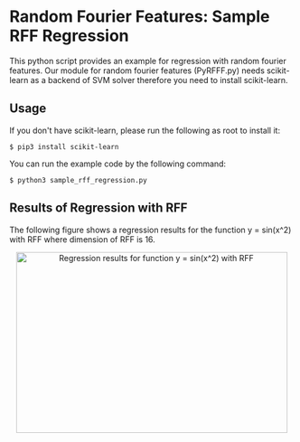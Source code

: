 Random Fourier Features: Sample RFF Regression
====

This python script provides an example for regression with random fourier features.
Our module for random fourier features (PyRFFF.py) needs scikit-learn as a backend of SVM solver therefore you need to install scikit-learn.


## Usage

If you don't have scikit-learn, please run the following as root to install it:

```console
$ pip3 install scikit-learn
```

You can run the example code by the following command:

```console
$ python3 sample_rff_regression.py
```

## Results of Regression with RFF

The following figure shows a regression results for the function y = sin(x^2) with RFF where dimension of RFF is 16.

<p align="center">
  <img src="figure_rff_regression.png" width="480" height="320" alt="Regression results for function y = sin(x^2) with RFF" />
</p>


